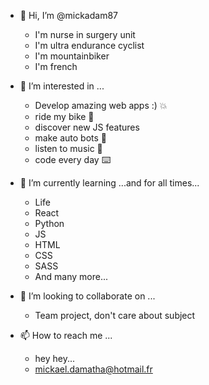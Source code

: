 - 👋 Hi, I’m @mickadam87
    -  I'm nurse in surgery unit
    -  I'm ultra endurance cyclist
    -  I'm mountainbiker
    -  I'm french
 
- 👀 I’m interested in ...
    - Develop amazing web apps :) 💥
    - ride my bike 🚴
    - discover new JS features
    - make auto bots 🤖
    - listen to music 🎵
    - code every day ⌨️
  
- 🌱 I’m currently learning ...and for all times...
    - Life
    - React
    - Python
    - JS
    - HTML
    - CSS
    - SASS
    - And many more...

- 💞️ I’m looking to collaborate on ...
    - Team project, don't care about subject
    
- 📫 How to reach me ...
    - hey hey...
    - mickael.damatha@hotmail.fr
